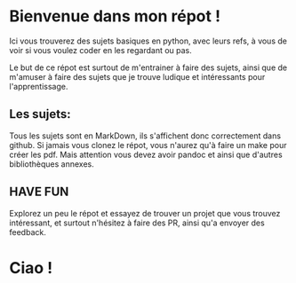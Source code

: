 # Bienvenue dans mon répot !

Ici vous trouverez des sujets basiques en python, avec leurs refs, à vous de voir si vous voulez coder en les regardant ou pas.

Le but de ce répot est surtout de m'entrainer à faire des sujets, ainsi que de m'amuser à faire des sujets que je trouve ludique et intéressants pour l'apprentissage.
## Les sujets:

Tous les sujets sont en MarkDown, ils s'affichent donc correctement dans github. Si jamais vous clonez le répot, vous n'aurez qu'à faire un make pour créer les pdf.
Mais attention vous devez avoir pandoc et ainsi que d'autres bibliothèques annexes.

## HAVE FUN

Explorez un peu le répot et essayez de trouver un projet que vous trouvez intéressant, et surtout n'hésitez à faire des PR, ainsi qu'a envoyer des feedback.

# Ciao !
